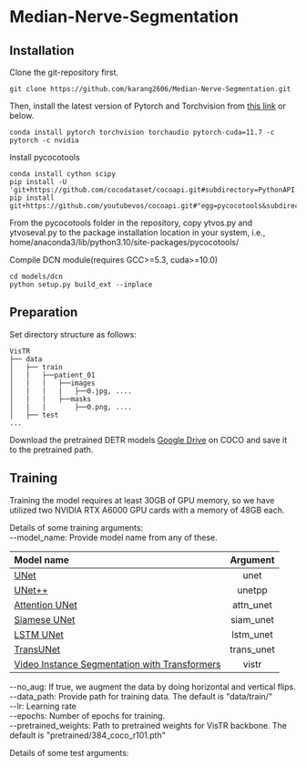 # Median-Nerve-Segmentation

## Installation

Clone the git-repository first.
```
git clone https://github.com/karang2606/Median-Nerve-Segmentation.git
```

Then, install the latest version of Pytorch and Torchvision from [this link](https://pytorch.org/get-started/locally/) or below.
```
conda install pytorch torchvision torchaudio pytorch-cuda=11.7 -c pytorch -c nvidia
```
Install pycocotools
```
conda install cython scipy
pip install -U 'git+https://github.com/cocodataset/cocoapi.git#subdirectory=PythonAPI'
pip install git+https://github.com/youtubevos/cocoapi.git#"egg=pycocotools&subdirectory=PythonAPI"
```
From the pycocotools folder in the repository, copy ytvos.py and ytvoseval.py to the package installation 
location in your system, i.e., home/anaconda3/lib/python3.10/site-packages/pycocotools/

Compile DCN module(requires GCC>=5.3, cuda>=10.0)
```
cd models/dcn
python setup.py build_ext --inplace
```

## Preparation
Set directory structure as follows:
```
VisTR
├── data
│   ├── train
│   |   ├──patient_01
│   |   |   ├──images
│   |   |   |   ├──0.jpg, ....
│   |   |   ├──masks
│   |   |       ├──0.png, ....
│   ├── test
...
```

Download the pretrained DETR models [Google Drive](https://drive.google.com/drive/folders/1DlN8uWHT2WaKruarGW2_XChhpZeI9MFG)
on COCO and save it to the pretrained path.

## Training
Training the model requires at least 30GB of GPU memory, so we have utilized two NVIDIA RTX A6000 GPU cards with a memory of 48GB each.

Details of some training arguments: <br/>
--model_name: Provide model name from any of these.

| Model name        | Argument |
| :------------- |:-------------:|
| [UNet](https://arxiv.org/abs/1505.04597)      | unet |
| [UNet++](https://arxiv.org/abs/1807.10165)      | unetpp |
| [Attention UNet](https://arxiv.org/abs/1804.03999) | attn_unet |
| [Siamese UNet](https://www.sciencedirect.com/science/article/pii/S1361841519301677) | siam_unet |
|  [LSTM UNet](https://github.com/Michael-MuChienHsu/R_Unet) | lstm_unet |
| [TransUNet](https://arxiv.org/abs/2102.04306) | trans_unet |
| [Video Instance Segmentation with Transformers](https://arxiv.org/abs/2011.14503)| vistr |


--no_aug: If true, we augment the data by doing horizontal and vertical flips. <br/>
--data_path: Provide path for training data. The default is "data/train/" <br/>
--lr: Learning rate <br/>
--epochs: Number of epochs for training. <br/>
--pretrained_weights: Path to pretrained weights for VisTR backbone. The default is "pretrained/384_coco_r101.pth" <br/>

Details of some test arguments: <br/>

